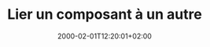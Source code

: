 ---
date : "2000-02-01T12:20:01+02:00"
title : "Lier un composant à un autre"
Order : 5
Theme : "gui"
Icon : "fas fa-link"
Description : "Utiliser le plugin `LinkFreeListPlugin` pour lier vos composants entre eux."
Duration : "20m" 
StartPage : getting-started
---